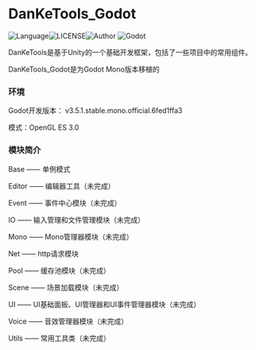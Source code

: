 # DanKeTools_Godot

![Language](https://img.shields.io/badge/Language-Csharp-C#)![LICENSE](https://img.shields.io/badge/LICENSE-Apache--2.0-yellow)![Author](https://img.shields.io/badge/Author-DanKe-blue) ![Godot](https://img.shields.io/badge/Godot-v3.5.1.mono-red)

DanKeTools是基于Unity的一个基础开发框架，包括了一些项目中的常用组件。

DanKeTools_Godot是为Godot Mono版本移植的



### 环境

Godot开发版本：  v3.5.1.stable.mono.official.6fed1ffa3

模式：OpenGL ES 3.0

### 模块简介

Base —— 单例模式

Editor —— 编辑器工具（未完成）

Event —— 事件中心模块（未完成）

IO —— 输入管理和文件管理模块（未完成）

Mono —— Mono管理器模块（未完成）

Net —— http请求模块

Pool —— 缓存池模块（未完成）

Scene —— 场景加载模块（未完成）

UI —— UI基础面板、UI管理器和UI事件管理器模块（未完成）

Voice —— 音效管理器模块（未完成）

Utils —— 常用工具类（未完成）

